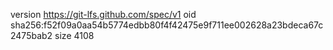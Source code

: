 version https://git-lfs.github.com/spec/v1
oid sha256:f52f09a0aa54b5774edbb80f4f42475e9f711ee002628a23bdeca67c2475bab2
size 4108
